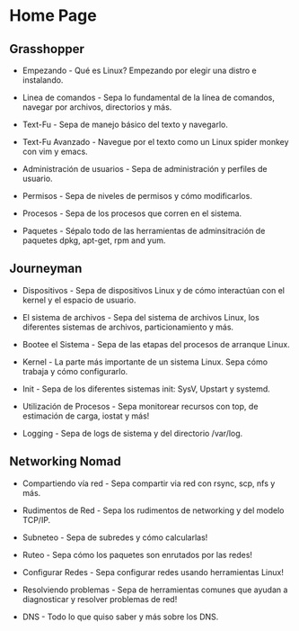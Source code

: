 # Home Page

## Grasshopper

* Empezando - Qué es Linux? Empezando por elegir una distro e instalando.

* Linea de comandos - Sepa lo fundamental de la línea de comandos, navegar por archivos, directorios y más.

* Text-Fu - Sepa de manejo básico del texto y navegarlo.

* Text-Fu Avanzado - Navegue por el texto como un Linux spider monkey con vim y emacs.

* Administración de usuarios - Sepa de administración y perfiles de usuario.

* Permisos - Sepa de niveles de permisos y cómo modificarlos.

* Procesos - Sepa de los procesos que corren en el sistema.

* Paquetes - Sépalo todo de las herramientas de adminsitración de paquetes dpkg, apt-get, rpm and yum.

## Journeyman

* Dispositivos - Sepa de dispositivos Linux y de cómo interactúan con el kernel y el espacio de usuario.

* El sistema de archivos - Sepa del sistema de archivos Linux, los diferentes sistemas de archivos, particionamiento y más.

* Bootee el Sistema - Sepa de las etapas del procesos de arranque Linux.

* Kernel - La parte más importante de un sistema Linux. Sepa cómo trabaja y cómo configurarlo.

* Init - Sepa de los diferentes sistemas init: SysV, Upstart y systemd.

* Utilización de Procesos - Sepa monitorear recursos con top, de estimación de carga, iostat y más!

* Logging - Sepa de logs de sistema y del directorio /var/log.

## Networking Nomad

* Compartiendo vía red - Sepa compartir via red con rsync, scp, nfs y más.

* Rudimentos de Red - Sepa los rudimentos de networking y del modelo TCP/IP.

* Subneteo - Sepa de subredes y cómo calcularlas!

* Ruteo - Sepa cómo los paquetes son enrutados por las redes!

* Configurar Redes - Sepa configurar redes usando herramientas Linux!

* Resolviendo problemas - Sepa de herramientas comunes que ayudan a diagnosticar y resolver problemas de red!

* DNS - Todo lo que quiso saber y más sobre los DNS.
